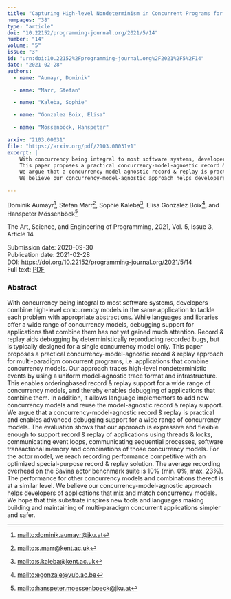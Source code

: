 ```yaml
---
title: "Capturing High-level Nondeterminism in Concurrent Programs for Practical Concurrency Model Agnostic Record & Replay"
numpages: "38"
type: "article"
doi: "10.22152/programming-journal.org/2021/5/14"
number: "14"
volume: "5"
issue: "3"
id: "urn:doi:10.22152%2Fprogramming-journal.org%2F2021%2F5%2F14"
date: "2021-02-28"
authors: 
  - name: "Aumayr, Dominik"

  - name: "Marr, Stefan"

  - name: "Kaleba, Sophie"

  - name: "Gonzalez Boix, Elisa"

  - name: "Mössenböck, Hanspeter"

arxiv: "2103.00031"
file: "https://arxiv.org/pdf/2103.00031v1"
excerpt: |
    With concurrency being integral to most software systems, developers combine high-level concurrency models in the same application to tackle each problem with appropriate abstractions. While languages and libraries offer a wide range of concurrency models, debugging support for applications that combine them has not yet gained much attention. Record & replay aids debugging by deterministically reproducing recorded bugs, but is typically designed for a single concurrency model only.
    This paper proposes a practical concurrency-model-agnostic record & replay approach for multi-paradigm concurrent programs, i.e. applications that combine concurrency models. Our approach traces high-level nondeterministic events by using a uniform model-agnostic trace format and infrastructure. This enables orderingbased record & replay support for a wide range of concurrency models, and thereby enables debugging of applications that combine them. In addition, it allows language implementors to add new concurrency models and reuse the model-agnostic record & replay support.
    We argue that a concurrency-model-agnostic record & replay is practical and enables advanced debugging support for a wide range of concurrency models. The evaluation shows that our approach is expressive and flexible enough to support record & replay of applications using threads & locks, communicating event loops, communicating sequential processes, software transactional memory and combinations of those concurrency models. For the actor model, we reach recording performance competitive with an optimized special-purpose record & replay solution. The average recording overhead on the Savina actor benchmark suite is 10% (min. 0%, max. 23%). The performance for other concurrency models and combinations thereof is at a similar level.
    We believe our concurrency-model-agnostic approach helps developers of applications that mix and match concurrency models. We hope that this substrate inspires new tools and languages making building and maintaining of multi-paradigm concurrent applications simpler and safer.

---
```

Dominik Aumayr[^1], Stefan Marr[^2], Sophie Kaleba[^3], Elisa Gonzalez Boix[^4], and Hanspeter Mössenböck[^5]

The Art, Science, and Engineering of Programming, 2021, Vol. 5, Issue 3, Article 14

Submission date: 2020-09-30  
Publication date: 2021-02-28  
DOI: <https://doi.org/10.22152/programming-journal.org/2021/5/14>  
Full text: [PDF](https://arxiv.org/pdf/2103.00031v1)  


### Abstract

With concurrency being integral to most software systems, developers combine high-level concurrency models in the same application to tackle each problem with appropriate abstractions. While languages and libraries offer a wide range of concurrency models, debugging support for applications that combine them has not yet gained much attention. Record & replay aids debugging by deterministically reproducing recorded bugs, but is typically designed for a single concurrency model only.
This paper proposes a practical concurrency-model-agnostic record & replay approach for multi-paradigm concurrent programs, i.e. applications that combine concurrency models. Our approach traces high-level nondeterministic events by using a uniform model-agnostic trace format and infrastructure. This enables orderingbased record & replay support for a wide range of concurrency models, and thereby enables debugging of applications that combine them. In addition, it allows language implementors to add new concurrency models and reuse the model-agnostic record & replay support.
We argue that a concurrency-model-agnostic record & replay is practical and enables advanced debugging support for a wide range of concurrency models. The evaluation shows that our approach is expressive and flexible enough to support record & replay of applications using threads & locks, communicating event loops, communicating sequential processes, software transactional memory and combinations of those concurrency models. For the actor model, we reach recording performance competitive with an optimized special-purpose record & replay solution. The average recording overhead on the Savina actor benchmark suite is 10% (min. 0%, max. 23%). The performance for other concurrency models and combinations thereof is at a similar level.
We believe our concurrency-model-agnostic approach helps developers of applications that mix and match concurrency models. We hope that this substrate inspires new tools and languages making building and maintaining of multi-paradigm concurrent applications simpler and safer.


[^1]: <mailto:dominik.aumayr@jku.at>
[^2]: <mailto:s.marr@kent.ac.uk>
[^3]: <mailto:s.kaleba@kent.ac.uk>
[^4]: <mailto:egonzale@vub.ac.be>
[^5]: <mailto:hanspeter.moessenboeck@jku.at>
